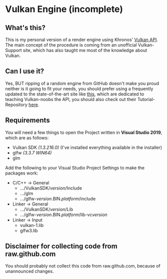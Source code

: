 ﻿# Vulkan Engine (incomplete)
## What's this?
This is my personal version of a render engine using Khronos' [Vulkan API](https://www.vulkan.org/).
The main concept of the procedure is coming from an unofficial Vulkan-Support site, which has also taught me most of the knowledge about Vulkan.

## Can I use it?
Yes, BUT ripping of a random engine from GitHub doesn't make you proud neither is it going to fit your needs, you should prefer using a frequently updated to the state-of-the-art site like [this](https://vulkan-tutorial.com/), which are dedicated to teaching Vulkan-noobs the API, you should also check out their Tutorial-Repository [here](https://github.com/Overv/VulkanTutorial).

## Requirements
You will need a few things to open the Project written in **Visual Studio 2019**, which are as follows:

 - Vulkan SDK *(1.3.216.0)* (I've installed everything available in the installer)
 - glfw *(3.3.7 WIN64)*
 - glm

Add the following to your Visual Studio Project Settings to make the packages work:

 - C/C++ -> General
	 - .../VulkanSDK/*version*/Include
	 - .../glm
	 - .../glfw-*version*.BIN.*platform*/include
 - Linker -> General
	 - .../VulkanSDK/*version*/Lib
	 - .../glfw-*version*.BIN.*platform*/lib-vc*version*
 - Linker -> Input
	 - vulkan-1.lib
	 - glfw3.lib


## Disclaimer for collecting code from raw.github.com
You should probably not collect this code from raw.github.com, because of unannounced changes.
